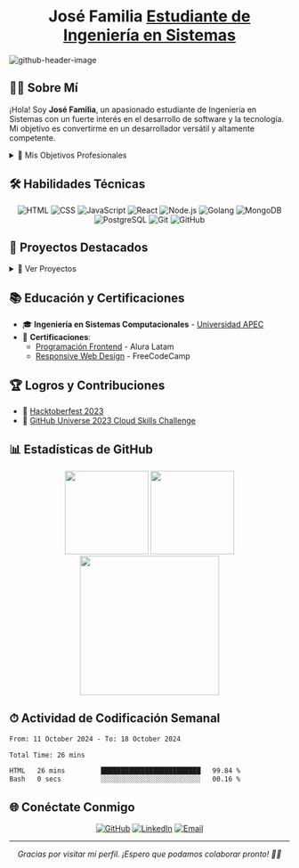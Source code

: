 <h1 align="center"> José Familia <a href="">Estudiante de Ingeniería en Sistemas</a></h1>

![github-header-image](https://github.com/user-attachments/assets/733deca7-64fa-41a6-bff2-568fea7f935d)

## 👨‍💻 Sobre Mí

¡Hola! Soy **José Familia**, un apasionado estudiante de Ingeniería en Sistemas con un fuerte interés en el desarrollo de software y la tecnología. Mi objetivo es convertirme en un desarrollador versátil y altamente competente.

<details>
<summary>🎯 Mis Objetivos Profesionales</summary>

- 🌟 Convertirme en un desarrollador Full Stack experto
- 🌐 Contribuir a proyectos de código abierto innovadores
- 📚 Aprender continuamente sobre arquitecturas de software avanzadas
- 🚀 Desarrollar soluciones tecnológicas que impacten positivamente en la sociedad

</details>

## 🛠 Habilidades Técnicas

<div align="center">

![HTML](https://img.shields.io/badge/HTML-E34F26?style=for-the-badge&logo=html5&logoColor=white)
![CSS](https://img.shields.io/badge/CSS-1572B6?style=for-the-badge&logo=css3&logoColor=white)
![JavaScript](https://img.shields.io/badge/JavaScript-F7DF1E?style=for-the-badge&logo=javascript&logoColor=black)
![React](https://img.shields.io/badge/React-61DAFB?style=for-the-badge&logo=react&logoColor=black)
![Node.js](https://img.shields.io/badge/Node.js-339933?style=for-the-badge&logo=node.js&logoColor=white)
![Golang](https://img.shields.io/badge/Go-00ADD8?style=for-the-badge&logo=go&logoColor=white)
![MongoDB](https://img.shields.io/badge/MongoDB-47A248?style=for-the-badge&logo=mongodb&logoColor=white)
![PostgreSQL](https://img.shields.io/badge/PostgreSQL-4169E1?style=for-the-badge&logo=postgresql&logoColor=white)
![Git](https://img.shields.io/badge/Git-F05032?style=for-the-badge&logo=git&logoColor=white)
![GitHub](https://img.shields.io/badge/GitHub-181717?style=for-the-badge&logo=github&logoColor=white)

</div>

## 💼 Proyectos Destacados

<details>
<summary>📁 Ver Proyectos</summary>

[![Prisma-Users-API](https://github-readme-stats.vercel.app/api/pin/?username=Jose-Familia&repo=Prisma-Users-API&theme=react)](https://github.com/Jose-Familia/Prisma-Users-API)
[![MERM-Frontend](https://github-readme-stats.vercel.app/api/pin/?username=Jose-Familia&repo=MERM-Frontend&theme=react)](https://github.com/Jose-Familia/MERM-Frontend)
[![Books_Crud](https://github-readme-stats.vercel.app/api/pin/?username=Jose-Familia&repo=Books_Crud&theme=react)](https://github.com/Jose-Familia/Books_Crud)
[![Portfolio](https://github-readme-stats.vercel.app/api/pin/?username=Jose-Familia&repo=Portfolio&theme=react)](https://github.com/Jose-Familia/Portfolio)
[![Single-CV](https://github-readme-stats.vercel.app/api/pin/?username=Jose-Familia&repo=Single-CV&theme=react)](https://github.com/Jose-Familia/Single-CV)
[![Caesar-cipher](https://github-readme-stats.vercel.app/api/pin/?username=Jose-Familia&repo=Caesar-cipher&theme=react)](https://github.com/Jose-Familia/Caesar-cipher)

</details>

## 📚 Educación y Certificaciones

- 🎓 **Ingeniería en Sistemas Computacionales** - [Universidad APEC](https://unapec.edu.do)
- 📜 **Certificaciones**:
  - [Programación Frontend](https://app.aluracursos.com/user/Familiajoserene/fullCertificate/a3c142864461f440423656cc397e8632) - Alura Latam
  - [Responsive Web Design](https://www.freecodecamp.org/certification/JoseReneFamilia/responsive-web-design) - FreeCodeCamp

## 🏆 Logros y Contribuciones

- 🎉 [Hacktoberfest 2023](https://www.holopin.io/userbadge/cm15klvju35030cmmxfh301gc)
- 🌟 [GitHub Universe 2023 Cloud Skills Challenge](https://learn.microsoft.com/api/achievements/share/es-es/JoseFamilia-0966/WA4YTS3N?sharingId=7C7093112995AB10)

## 📊 Estadísticas de GitHub

<div align="center">

<img height="150em" src="https://github-readme-stats.vercel.app/api?username=jose-familia&theme=react&show_icons=true&hide_border=false&count_private=true"/>

<img height="150em" src="https://github-readme-stats.vercel.app/api/top-langs/?username=jose-familia&theme=react&show_icons=true&hide_border=false&layout=compact"/>

<img height="250em" src="https://github-readme-streak-stats.herokuapp.com/?user=jose-familia&theme=react&hide_border=false"/>

</div>

## ⏱ Actividad de Codificación Semanal
<!--START_SECTION:waka-->

```txt
From: 11 October 2024 - To: 18 October 2024

Total Time: 26 mins

HTML   26 mins         █████████████████████████   99.84 %
Bash   0 secs          ░░░░░░░░░░░░░░░░░░░░░░░░░   00.16 %
```

<!--END_SECTION:waka-->
## 🌐 Conéctate Conmigo

<div align="center">

[![GitHub](https://img.shields.io/badge/GitHub-181717?style=for-the-badge&logo=github&logoColor=white)](https://github.com/Jose-Familia)
[![LinkedIn](https://img.shields.io/badge/LinkedIn-0077B5?style=for-the-badge&logo=linkedin&logoColor=white)](https://www.linkedin.com/in/jrfamilia/)
[![Email](https://img.shields.io/badge/Email-D14836?style=for-the-badge&logo=gmail&logoColor=white)](mailto:familiajoserene@gmail.com)

</div>

---

<div align="center">
  <i>Gracias por visitar mi perfil. ¡Espero que podamos colaborar pronto! 👋🤍</i>
</div>
